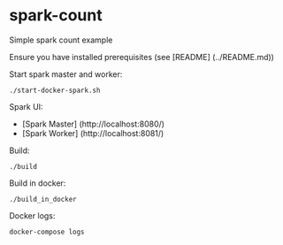 # spark-count
Simple spark count example

Ensure you have installed prerequisites (see [README] (../README.md))

Start spark master and worker:

    ./start-docker-spark.sh

Spark UI:

* [Spark Master] (http://localhost:8080/)
* [Spark Worker] (http://localhost:8081/)


Build:

    ./build
    
Build in docker:

    ./build_in_docker

Docker logs:

    docker-compose logs

